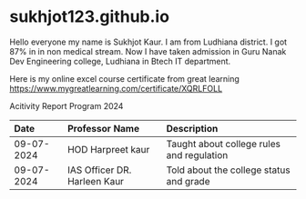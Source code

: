 # sukhjot123.github.io

Hello everyone my name is Sukhjot Kaur. I am from Ludhiana district. I got 87% in in non medical stream. Now I have taken admission in Guru Nanak Dev Engineering college, Ludhiana in Btech IT department.


Here is my online excel course certificate from great learning 
https://www.mygreatlearning.com/certificate/XQRLFOLL

Acitivity Report Program 2024

| Date | Professor Name | Description |
| :- | :- | :- |
| 09-07-2024 | HOD Harpreet kaur | Taught about college rules and regulation |
| 09-07-2024 | IAS Officer DR. Harleen Kaur | Told about the college status and grade |
